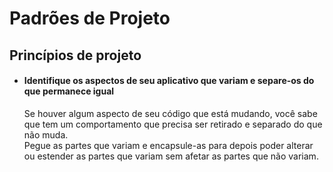 Padrões de Projeto
==================
<h2>Princípios de projeto</h2>
<ul>
  <li>
    <h4>Identifique os aspectos de seu aplicativo que variam e separe-os do que permanece igual</h4>
    <p>Se houver algum aspecto de seu código que está mudando, você sabe que tem um comportamento que precisa ser retirado e separado do que não muda.<br/>
  Pegue as partes que variam e encapsule-as para depois poder alterar ou estender as partes que variam sem afetar as partes que não variam.</p>
  </li>
</ul>
  
